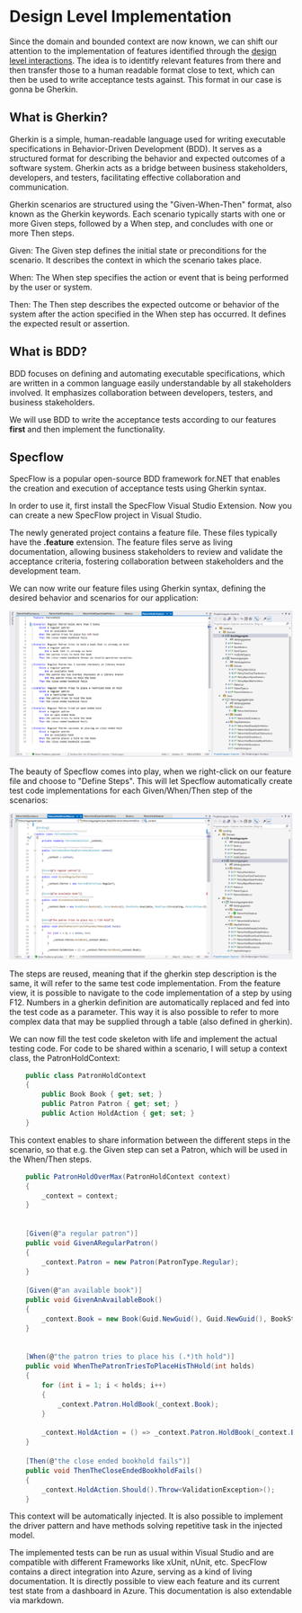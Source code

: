 # Design Level Implementation
Since the domain and bounded context are now known, we can shift our attention to the implementation of features identified through the [design level interactions](https://github.com/ddd-by-examples/library/blob/master/docs/design-level.md). The idea is to identitfy relevant features from there and then transfer those to a human readable format close to text, which can then be used to write acceptance tests against. This format in our case is gonna be Gherkin.

## What is Gherkin?
Gherkin is a simple, human-readable language used for writing executable specifications in Behavior-Driven Development (BDD). It serves as a structured format for describing the behavior and expected outcomes of a software system. Gherkin acts as a bridge between business stakeholders, developers, and testers, facilitating effective collaboration and communication.

Gherkin scenarios are structured using the "Given-When-Then" format, also known as the Gherkin keywords. Each scenario typically starts with one or more Given steps, followed by a When step, and concludes with one or more Then steps.

Given: The Given step defines the initial state or preconditions for the scenario. It describes the context in which the scenario takes place.

When: The When step specifies the action or event that is being performed by the user or system.

Then: The Then step describes the expected outcome or behavior of the system after the action specified in the When step has occurred. It defines the expected result or assertion.

## What is BDD?
BDD focuses on defining and automating executable specifications, which are written in a common language easily understandable by all stakeholders involved. It emphasizes collaboration between developers, testers, and business stakeholders. 

We will use BDD to write the acceptance tests according to our features **first** and then implement the functionality.

## Specflow
SpecFlow is a popular open-source BDD framework for.NET that enables the creation and execution of acceptance tests using Gherkin syntax.

In order to use it, first install the SpecFlow Visual Studio Extension. Now you can create a new SpecFlow project in Visual Studio. 

The newly generated project contains a feature file. These files typically have the **.feature** extension.
The feature files serve as living documentation, allowing business stakeholders to review and validate the acceptance criteria, fostering collaboration between stakeholders and the development team.

We can now write our feature files using Gherkin syntax, defining the desired behavior and scenarios for our application:

![Features](./SpecflowFeatures.png)

The beauty of Specflow comes into play, when we right-click on our feature file and choose to "Define Steps". This will let Specflow automatically create test code implementations for each Given/When/Then step of the scenarios:

![TestImplementation](./SpecflowTestImplementation.png)

The steps are reused, meaning that if the gherkin step description is the same, it will refer to the same test code implementation. From the feature view, it is possible to navigate to the code implementation of a step by using F12.
Numbers in a gherkin definition are  automatically replaced and fed into the test code as a parameter. This way it is also possible to refer to more complex data that may be supplied through a table (also defined in gherkin).

We can now fill the test code skeleton with life and implement the actual testing code. For code to be shared within a scenario, I will setup a context class, the PatronHoldContext:

```c#
    public class PatronHoldContext
    {
        public Book Book { get; set; }
        public Patron Patron { get; set; }
        public Action HoldAction { get; set; }
    }
```

This context enables to share information between the different steps in the scenario, so that e.g. the Given step can set a Patron, which will be used in the When/Then steps.

```c#
    public PatronHoldOverMax(PatronHoldContext context)
    {
        _context = context;
    }


    [Given(@"a regular patron")]
    public void GivenARegularPatron()
    {
        _context.Patron = new Patron(PatronType.Regular);
    }

    [Given(@"an available book")]
    public void GivenAnAvailableBook()
    {
        _context.Book = new Book(Guid.NewGuid(), Guid.NewGuid(), BookState.Available, BookType.Circulating, HoldLifeType.CloseEnded);
    }
    

    [When(@"the patron tries to place his (.*)th hold")]
    public void WhenThePatronTriesToPlaceHisThHold(int holds)
    {
        for (int i = 1; i < holds; i++)
        {
            _context.Patron.HoldBook(_context.Book);
        }

        _context.HoldAction = () => _context.Patron.HoldBook(_context.Book);
    }

    [Then(@"the close ended bookhold fails")]
    public void ThenTheCloseEndedBookholdFails()
    {
        _context.HoldAction.Should().Throw<ValidationException>();
    }
```

This context will be automatically injected. It is also possible to implement the driver pattern and have methods solving repetitive task in the injected model.

The implemented tests can be run as usual within Visual Studio and are compatible with different Frameworks like xUnit, nUnit, etc. 
SpecFlow contains a direct integration into Azure, serving as a kind of living documentation. It is directly possible to view each feature and its current test state from a dashboard in Azure. This documentation is also extendable via markdown.